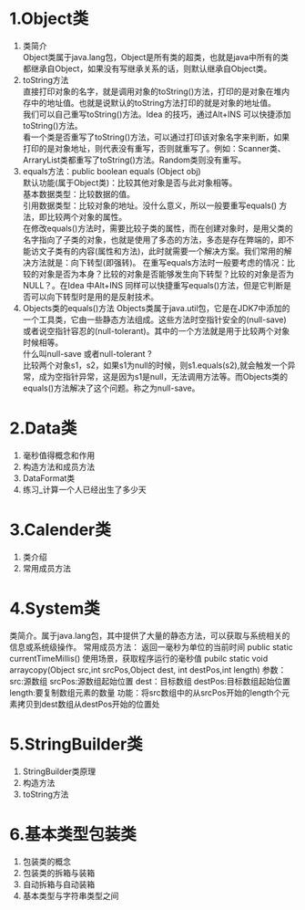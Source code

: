 # 1.Object类
1. 类简介  
Object类属于java.lang包，Object是所有类的超类，也就是java中所有的类都继承自Object，如果没有写继承关系的话，则默认继承自Object类。 
2. toString方法  
直接打印对象的名字，就是调用对象的toString()方法，打印的是对象在堆内存中的地址值。也就是说默认的toString方法打印的就是对象的地址值。   
我们可以自己重写toString()方法。Idea 的技巧，通过Alt+INS 可以快捷添加toString()方法。  
看一个类是否重写了toString()方法，可以通过打印该对象名字来判断，如果打印的是对象地址，则代表没有重写，否则就重写了。例如：Scanner类、ArraryList类都重写了toString()方法。Random类则没有重写。     
3. equals方法：public boolean equals (Object obj)  
默认功能(属于Object类)：比较其他对象是否与此对象相等。    
基本数据类型：比较数据的值。  
引用数据类型：比较对象的地址。没什么意义，所以一般要重写equals() 方法，即比较两个对象的属性。  
在修改equals()方法时，需要比较子类的属性，而在创建对象时，是用父类的名字指向了子类的对象，也就是使用了多态的方法，多态是存在弊端的，即不能访文子类有的内容(属性和方法)，此时就需要一个解决方案。我们常用的解决方法就是：向下转型(即强转)。
在重写equals方法时一般要考虑的情况：比较的对象是否为本身？比较的对象是否能够发生向下转型？比较的对象是否为NULL？。在Idea 中Alt+INS 同样可以快捷重写equals()方法，但是它判断是否可以向下转型时是用的是反射技术。      
4. Objects类的equals()方法
Objects类属于java.util包，它是在JDK7中添加的一个工具类，它由一些静态方法组成。这些方法时空指针安全的(null-save) 或者说空指针容忍的(null-tolerant)。其中的一个方法就是用于比较两个对象时候相等。  
什么叫null-save 或者null-tolerant ?  
比较两个对象s1，s2，如果s1为null的时候，则s1.equals(s2),就会触发一个异常，成为空指针异常，这是因为s1是null，无法调用方法等。而Objects类的equals()方法解决了这个问题。称之为null-save。    

# 2.Data类
1. 毫秒值得概念和作用  
2. 构造方法和成员方法  
3. DataFormat类  
4. 练习_计算一个人已经出生了多少天  
# 3.Calender类
1. 类介绍  
2. 常用成员方法  
# 4.System类
类简介。属于java.lang包，其中提供了大量的静态方法，可以获取与系统相关的信息或系统级操作。
常用成员方法：
返回一毫秒为单位的当前时间  public static currentTimeMillis()
使用场景，获取程序运行的毫秒值
pubilc static void arraycopy(Object src,int srcPos,Object dest, int destPos,int length)
参数：
src:源数组
srcPos:源数组起始位置
dest：目标数组
destPos:目标数组起始位置
length:要复制数组元素的数量
功能：将src数组中的从srcPos开始的length个元素拷贝到dest数组从destPos开始的位置处
# 5.StringBuilder类
1. StringBuilder类原理
2. 构造方法
3. toString方法
# 6.基本类型包装类
1. 包装类的概念
2. 包装类的拆箱与装箱
3. 自动拆箱与自动装箱
4. 基本类型与字符串类型之间

